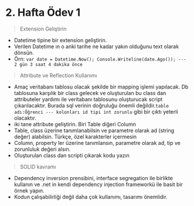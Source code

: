 # 2. Hafta Ödev 1

> Extension Geliştirin

- Datetime tipine bir extension geliştirin.
- Verilen Datetime ın o anki tarihe ne kadar yakın olduğunu text olarak dönsün.
- Örn: 
 `var date = Datetime.Now();
  Console.Writeline(date.Ago());
  --- 2 gün 3 saat 4 dakika önce
 `
 
> Attribute ve Reflection Kullanımı

- Amaç veritabanı tablosu olacak şekilde bir mapping işlemi yapılacak. Db tablosuna karşılık bir class gelecek ve oluşturulan bu class dan attributeler yardımı ile veritabanı tablosunu oluşturucak script çıkarılacaktır. Burada sql verinin doğruluğu önemli değildir.`tablo adı:Öğrenci --- kolonları id tipi int zorunlu` gibi bir çıktı yeterli olacaktır.
- iki tane attribute geliştirin. Biri Table diğeri Column
- Table, class üzerine tanımlanabilsin ve parametre olarak ad (string değer) alabilsin. Türkçe, özel karakterler içermesin
- Column, property ler üzerine tanımlansın, parametre olarak ad, tip ve zorunluluk değeri alsın.
- Oluşturulan class dan scripti çıkarak kodu yazın

> SOLID kavramı

- Dependency inversion prensibini, interface segregation ile birlikte kullanın ve .net in kendi dependency injection frameworkü ile basit bir örnek yapın.
- Kodun çalışabilirliği değil daha çok kullanımı, tasarımı önemlidir.